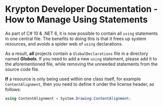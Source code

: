 # Krypton Developer Documentation - How to Manage Using Statements

As part of C# 10 & .NET 6, it is now possible to contain all `using` statements in one central file. The benefits to doing this is that it frees up system resources, and avoids a spider web of `using` declarations.

As a result, **all** projects contain a `GlobalDeclarations` file in a directory named ***Globals***. If you need to add a new `using` statement, please add it to the aforementioned file, while removing the unneeded statements from the source code file. 

**If** a resource is only being used within one class itself, for example `ContentAlignment`, then you need to define it under the license header, as follows:

```cs
using ContentAlignment = System.Drawing.ContentAlignment;
```